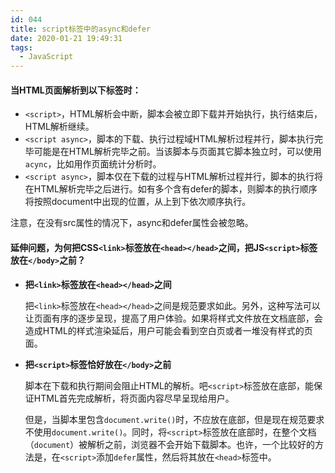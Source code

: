 ```yaml
---
id: 044
title: script标签中的async和defer
date: 2020-01-21 19:49:31
tags:
  - JavaScript
---
```


#### 当HTML页面解析到以下标签时：
  - `<script>`，HTML解析会中断，脚本会被立即下载并开始执行，执行结束后，HTML解析继续。
  - `<script async>`，脚本的下载、执行过程域HTML解析过程并行，脚本执行完毕可能是在HTML解析完毕之前。当该脚本与页面其它脚本独立时，可以使用`acync`，比如用作页面统计分析时。
  - `<script async>`，脚本仅在下载的过程与HTML解析过程并行，脚本的执行将在HTML解析完毕之后进行。如有多个含有defer的脚本，则脚本的执行顺序将按照document中出现的位置，从上到下依次顺序执行。

  注意，在没有src属性的情况下，async和defer属性会被忽略。

#### 延伸问题，为何把CSS`<link>`标签放在`<head></head>`之间，把JS`<script>`标签放在`</body>`之前？
  - **把`<link>`标签放在`<head></head>`之间**

    把`<link>`标签放在`<head></head>`之间是规范要求如此。另外，这种写法可以让页面有序的逐步呈现，提高了用户体验。如果将样式文件放在文档底部，会造成HTML的样式渲染延后，用户可能会看到空白页或者一堆没有样式的页面。
  
  - **把`<script>`标签恰好放在`</body>`之前** 

    脚本在下载和执行期间会阻止HTML的解析。吧`<script>`标签放在底部，能保证HTML首先完成解析，将页面内容尽早呈现给用户。

    但是，当脚本里包含`document.write()`时，不应放在底部，但是现在规范要求不使用`document.write()`。同时，将`<script>`标签放在底部时，在整个文档（`document`）被解析之前，浏览器不会开始下载脚本。也许，一个比较好的方法是，在`<script>`添加`defer`属性，然后将其放在`<head>`标签中。